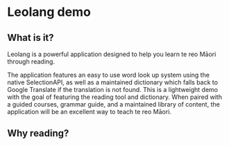 # Leolang demo

## What is it?
Leolang is a powerful application designed to help you learn te reo Māori through reading.

The application features an easy to use word look up system using the native SelectionAPI, as well as a maintained dictionary which falls back to Google Translate if the translation is not found.
This is a lightweight demo with the goal of featuring the reading tool and dictionary. When paired with a guided courses, grammar guide, and a maintained library of content, the application will be an excellent way to teach te reo Māori.

## Why reading?
